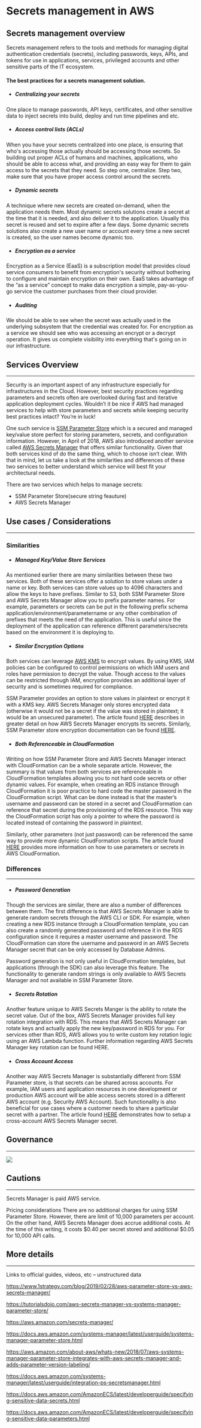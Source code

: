 # Secrets management in AWS

## Secrets management overview

Secrets management refers to the tools and methods for managing digital authentication credentials (secrets), including passwords, keys, APIs, and tokens for use in applications, services, privileged accounts and other sensitive parts of the IT ecosystem.

#### The best practices for a secrets management solution.

 - ##### Centralizing your secrets
One place to manage passwords, API keys, certificates, and other sensitive data to inject secrets into build, deploy and run time pipelines and etc.

 - ##### Access control lists (ACLs)
When you have your secrets centralized into one place, is ensuring that who's accessing those actually should be accessing those secrets. So building out proper ACLs of humans and machines, applications, who should be able to access what, and providing an easy way for them to gain access to the secrets that they need. So step one, centralize. Step two, make sure that you have proper access control around the secrets.

- ##### Dynamic secrets
 A technique where new secrets are created on-demand, when the application needs them. 
 Most dynamic secrets solutions create a secret at the time that it is needed, and also deliver it to the application. Usually this secret is reused and set to expire after a few days.  Some dynamic secrets solutions also create a new user name or account every time a new secret is created, so the user names become dynamic too.
 
- ##### Encryption as a service
Encryption as a Service (EaaS) is a subscription model that provides cloud service consumers to benefit from encryption's security without bothering to configure and maintain encryption on their own. EaaS takes advantage of the “as a service” concept to make data encryption a simple, pay-as-you-go service the customer purchases from their cloud provider.

- #####  Auditing
We should be able to see when the secret was actually used in the underlying subsystem that the credential was created for. For encryption as a service we should see who was accessing an encrypt or a decrypt operation. It gives us complete visibility into everything that's going on in our infrastructure.

## Services Overview
---

Security is an important aspect of any infrastructure especially for infrastructures in the Cloud. However, best security practices regarding parameters and secrets often are overlooked during fast and iterative application deployment cycles. Wouldn’t it be nice if AWS had managed services to help with store parameters and secrets while keeping security best practices intact? You’re in luck!

One such service is [SSM Parameter Store](https://aws.amazon.com/systems-manager/features/) which is a secured and managed key/value store perfect for storing parameters, secrets, and configuration information. However, in April of 2018, AWS also introduced another service called [AWS Secrets Manager](https://aws.amazon.com/secrets-manager/) that offers similar functionality. Given that both services kind of do the same thing, which to choose isn’t clear. With that in mind, let us take a look at the similarities and differences of these two services to better understand which service will best fit your architectural needs.

There are two services which helps to manage secrets:

- SSM Parameter Store(secure string feauture)
- AWS Secrets Manager

## Use cases / Considerations
---
### Similarities

* ##### Managed Key/Value Store Services
As mentioned earlier there are many similarities between these two services. Both of these services offer a solution to store values under a name or key. Both services can store values up to 4096 characters and allow the keys to have prefixes. Similar to S3, both SSM Parameter Store and AWS Secrets Manager allow you to prefix parameter names. For example, parameters or secrets can be put in the following prefix schema application/environment/parametername or any other combination of prefixes that meets the need of the application. This is useful since the deployment of the application can reference different parameters/secrets based on the environment it is deploying to.
* ##### Similar Encryption Options
Both services can leverage [AWS KMS](https://aws.amazon.com/kms/) to encrypt values. By using KMS, IAM policies can be configured to control permissions on which IAM users and roles have permission to decrypt the value. Though access to the values can be restricted through IAM, encryption provides an additional layer of security and is sometimes required for compliance.

SSM Parameter provides an option to store values in plaintext or encrypt it with a KMS key. AWS Secrets Manager only stores encrypted data (otherwise it would not be a secret if the value was stored in plaintext; it would be an unsecured parameter). The article found [HERE](https://docs.aws.amazon.com/kms/latest/developerguide/services-secrets-manager.html) describes in greater detail on how AWS Secrets Manager encrypts its secrets. Similarly, SSM Parameter store encryption documentation can be found [HERE](https://docs.aws.amazon.com/kms/latest/developerguide/services-parameter-store.html).

* ##### Both Referenceable in CloudFormation
Writing on how SSM Parameter Store and AWS Secrets Manager interact with CloudFormation can be a whole separate article. However, the summary is that values from both services are referenceable in CloudFormation templates allowing you to not hard code secrets or other dynamic values. For example, when creating an RDS instance through CloudFormation it is poor practice to hard code the master password in the CloudFormation script. What can be done instead is that the master’s username and password can be stored in a secret and CloudFormation can reference that secret during the provisioning of the RDS resource. This way the CloudFormation script has only a pointer to where the password is located instead of containing the password in plaintext.

Similarly, other parameters (not just password) can be referenced the same way to provide more dynamic CloudFormation scripts. The article found [HERE](https://docs.aws.amazon.com/AWSCloudFormation/latest/UserGuide/dynamic-references.html) provides more information on how to use parameters or secrets in AWS CloudFormation.

### Differences
---

- ##### Password Generation
Though the services are similar, there are also a number of differences between them. The first difference is that AWS Secrets Manager is able to generate random secrets through the AWS CLI or SDK. For example, when creating a new RDS instance through a CloudFormation template, you can also create a randomly generated password and reference it in the RDS configuration since it requires a master username and password. The CloudFormation can store the username and password in an AWS Secrets Manager secret that can be only accessed by Database Admins.

Password generation is not only useful in CloudFormation templates, but applications (through the SDK) can also leverage this feature. The functionality to generate random strings is only available to AWS Secrets Manager and not available in SSM Parameter Store.
- ##### Secrets Rotation
Another feature unique to AWS Secrets Manger is the ability to rotate the secret value. Out of the box, AWS Secrets Manager provides full key rotation integration with RDS. This means that AWS Secrets Manager can rotate keys and actually apply the new key/password in RDS for you. For services other than RDS, AWS allows you to write custom key rotation logic using an AWS Lambda function. Further information regarding AWS Secrets Manager key rotation can be found HERE.
- ##### Cross Account Access
Another way AWS Secrets Manager is substantially different from SSM Parameter store, is that secrets can be shared across accounts. For example, IAM users and application resources in one development or production AWS account will be able access secrets stored in a different AWS account (e.g. Security AWS Account). Such functionality is also beneficial for use cases where a customer needs to share a particular secret with a partner. The article found [HERE](https://aws.amazon.com/blogs/security/how-to-access-secrets-across-aws-accounts-by-attaching-resource-based-policies/) demonstrates how to setup a cross-account AWS Secrets Manager secret.



## Governance
---
![](../assets/02-IAM/sm.png)


## Cautions
---
Secrets Manager is paid AWS service.


Pricing considerations
There are no additional charges for using SSM Parameter Store. However, there are limit of 10,000 parameters per account. On the other hand, AWS Secrets Manager does accrue additional costs. At the time of this writing, it costs $0.40 per secret stored and additional $0.05 for 10,000 API calls.

## More details
---
Links to official guides, videos, etc – unstructured data

https://www.1strategy.com/blog/2019/02/28/aws-parameter-store-vs-aws-secrets-manager/

https://tutorialsdojo.com/aws-secrets-manager-vs-systems-manager-parameter-store/

https://aws.amazon.com/secrets-manager/

https://docs.aws.amazon.com/systems-manager/latest/userguide/systems-manager-parameter-store.html

https://aws.amazon.com/about-aws/whats-new/2018/07/aws-systems-manager-parameter-store-integrates-with-aws-secrets-manager-and-adds-parameter-version-labeling/

https://docs.aws.amazon.com/systems-manager/latest/userguide/integration-ps-secretsmanager.html

https://docs.aws.amazon.com/AmazonECS/latest/developerguide/specifying-sensitive-data-secrets.html

https://docs.aws.amazon.com/AmazonECS/latest/developerguide/specifying-sensitive-data-parameters.html
